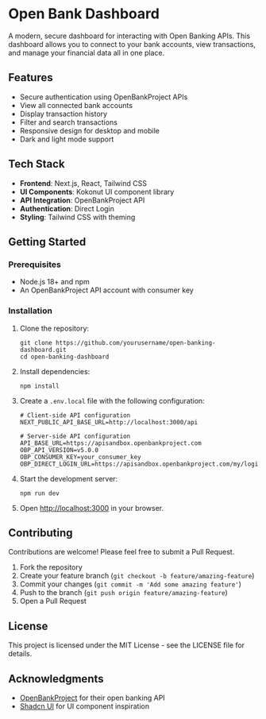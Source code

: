 # Open Bank Dashboard

A modern, secure dashboard for interacting with Open Banking APIs. This dashboard allows you to connect to your bank accounts, view transactions, and manage your financial data all in one place.

## Features

- Secure authentication using OpenBankProject APIs
- View all connected bank accounts
- Display transaction history
- Filter and search transactions
- Responsive design for desktop and mobile
- Dark and light mode support

## Tech Stack

- **Frontend**: Next.js, React, Tailwind CSS
- **UI Components**: Kokonut UI component library
- **API Integration**: OpenBankProject API
- **Authentication**: Direct Login
- **Styling**: Tailwind CSS with theming

## Getting Started

### Prerequisites

- Node.js 18+ and npm
- An OpenBankProject API account with consumer key

### Installation

1. Clone the repository:

   ```
   git clone https://github.com/yourusername/open-banking-dashboard.git
   cd open-banking-dashboard
   ```

2. Install dependencies:

   ```
   npm install
   ```

3. Create a `.env.local` file with the following configuration:

   ```
   # Client-side API configuration
   NEXT_PUBLIC_API_BASE_URL=http://localhost:3000/api

   # Server-side API configuration
   API_BASE_URL=https://apisandbox.openbankproject.com
   OBP_API_VERSION=v5.0.0
   OBP_CONSUMER_KEY=your_consumer_key
   OBP_DIRECT_LOGIN_URL=https://apisandbox.openbankproject.com/my/logins/direct
   ```

4. Start the development server:

   ```
   npm run dev
   ```

5. Open [http://localhost:3000](http://localhost:3000) in your browser.

## Contributing

Contributions are welcome! Please feel free to submit a Pull Request.

1. Fork the repository
2. Create your feature branch (`git checkout -b feature/amazing-feature`)
3. Commit your changes (`git commit -m 'Add some amazing feature'`)
4. Push to the branch (`git push origin feature/amazing-feature`)
5. Open a Pull Request

## License

This project is licensed under the MIT License - see the LICENSE file for details.

## Acknowledgments

- [OpenBankProject](https://www.openbankproject.com/) for their open banking API
- [Shadcn UI](https://ui.shadcn.com/) for UI component inspiration
